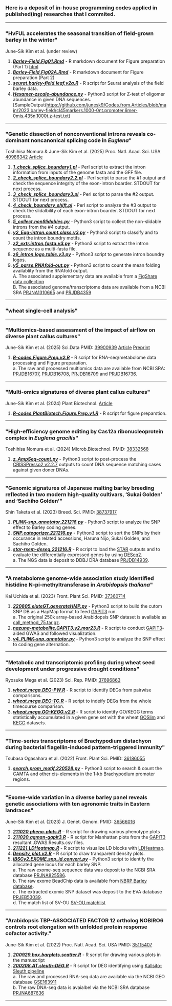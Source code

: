 ### Here is a deposit of in-house programming codes applied in published(ing) researches that I commited.           

***
### "HvFUL accelerates the seasonal transition of field-grown barley in the winter"
June-Sik Kim et al. (under review)

1. ***[Barley-Field.Fig01.Rmd](https://github.com/junesk9/Codes.from.Articles/blob/main/2023.barley-field/Barley-Field.Fig01.Rmd)*** - R markdown document for Figure preparation (Part 1) [html](https://github.com/junesk9/Codes.from.Articles/blob/main/2023.barley-field/Barley-Field.Fig01.html)
2. ***[Barley-Field.Fig02A.Rmd](https://github.com/junesk9/Codes.from.Articles/blob/main/2023.barley-field/Barley-Field.Fig02.Rmd)*** - R markdown document for Figure preparation (Part 2) 
3. ***[seurat.barley-field.leaf.v2a.R](https://github.com/junesk9/Codes.from.Articles/blob/main/2023.barley-field/seurat.barley-field.leaf.v2a.R)*** - R script for Seurat analysis of the field barley data.
4. ***[Hexamer-zscale-abundance.py](https://github.com/junesk9/Codes.from.Articles/blob/main/2023.barley-field/z_Hexamer-zscale-abundance.v5e.py)*** - Python3 script for Z-test of oligomer abundance in given DNA sequences.[SampleOutput(https://github.com/junesk9/Codes.from.Articles/blob/main/2023.barley-field/cl45markers.1000-0nt.promoter.6mer-0mis.435n.1000t.z-test.txt) 

***
### "Genetic dissection of nonconventional introns reveals co-dominant noncanonical splicing code in ***Euglena***"
Toshihisa Nomura & June-Sik Kim et al. (2025) Proc. Natl. Acad. Sci. USA [40986342](https://pubmed.ncbi.nlm.nih.gov/40986342/) [Article](https://www.pnas.org/doi/10.1073/pnas.2509937122) 

1. ***[1_check_splice_boundary1.pl](https://github.com/junesk9/Codes.from.Articles/blob/main/2023nomura2/1_check_splice_boundary1.pl)*** - Perl script to extract the intron information from inputs of the genome fasta and the GFF file.
2. ***[2_check_splice_boundary2.2.pl](https://github.com/junesk9/Codes.from.Articles/blob/main/2023nomura2/2_check_splice_boundary2.2.pl)*** - Perl script to parse the #1 output and check the sequence integrity of the exon-intron boarder. STDOUT for next process.
3. ***[3_check_splice_boundary3.pl](https://github.com/junesk9/Codes.from.Articles/blob/main/2023nomura2/3_check_splice_boundary3.pl)*** - Perl script to parse the #2 output. STDOUT for next process.
4. ***[4_check_boundary_shift.pl](https://github.com/junesk9/Codes.from.Articles/blob/main/2023nomura2/4_check_boundary_shift.pl)*** - Perl script to analyze the #3 output to check the slidalbility of each exon-intron boarder. STDOUT for next process.
5. ***[5_collect.nonSlidables.py](https://github.com/junesk9/Codes.from.Articles/blob/main/2023nomura2/5_collect.nonSlidables.py)*** - Python3 script to collect the non-slidable introns from the #4 output.
6. ***[y2_Eag-intron.count.class.v3.py](https://github.com/junesk9/Codes.from.Articles/blob/main/2023nomura2/y2_Eag-intron.count.class.v3.py)*** - Python3 script to classify and to count the intron boundry motifs.
7. ***[z2_extr.intron.fasta.v3.py](https://github.com/junesk9/Codes.from.Articles/blob/main/2023nomura2/z2_extr.intron.fasta.v3.py)*** - Python3 script to extract the intron sequence as a multi-fasta file.
8. ***[z6_intron.logo.table.v3.py](https://github.com/junesk9/Codes.from.Articles/blob/main/2023nomura2/z6_intron.logo.table.v3.py)*** - Python3 script to generate intron boundry logos.
9. ***[y5_parse.RNAfold-out.py](https://github.com/junesk9/Codes.from.Articles/blob/main/2023nomura2/y5_parse.RNAfold-out.py)*** - Python3 script to count the mean folding availablity from the RNAfold output.  
A. The associated supplementary data are available from a [FigShare data collection](https://doi.org/10.6084/m9.figshare.c.7576343)  
B. The associated genome/transcriptome data are available from a NCBI SRA [PRJNA1310665](https://www.ncbi.nlm.nih.gov/sra/?term=PRJNA1310665) and [PRJDB4359](https://www.ncbi.nlm.nih.gov/sra/?term=PRJDB4359)   

***
### "wheat single-cell analysis"


***
### "Multiomics-based assessment of the impact of airflow on diverse plant callus cultures"
June-Sik Kim et al. (2025) Sci.Data PMID: [39900939](https://www.nature.com/articles/s41597-025-04518-7) [Article](https://www.nature.com/articles/s41597-025-04518-7) [Preprint](https://doi.org/10.1101/2024.07.17.604000)

1. ***[R-codes.Figure.Prep.v2.R](https://github.com/junesk9/Codes.from.Articles/blob/main/2024Callus-ms.rna/R-codes.Figure.Prep.v2.R)*** - R script for RNA-seq/metabolome data processing and Figure preparation.  
a. The raw and processed multiomics data are available from NCBI SRA:  [PRJDB16707](https://www.ncbi.nlm.nih.gov/bioproject/PRJDB16707), [PRJDB16708](https://www.ncbi.nlm.nih.gov/bioproject/PRJDB16708), [PRJDB16709](https://www.ncbi.nlm.nih.gov/bioproject/PRJDB16709) and [PRJDB16736](https://www.ncbi.nlm.nih.gov/bioproject/PRJDB16736).  

***
### "Multi-omics signatures of diverse plant callus cultures"
June-Sik Kim et al. (2024) Plant Biotechnol. [Article](https://www.jstage.jst.go.jp/article/plantbiotechnology/41/3/41_24.0719a/_article)

1. ***[R-codes.PlantBiotech.Figure.Prep.v1.R](https://github.com/junesk9/Codes.from.Articles/blob/main/2024Callus-ms.rna/R-codes.PlantBiotech.Figure.Prep.v1.R)*** - R script for figure preparstion.  

***
### "High-efficiency genome editing by Cas12a ribonucleoprotein complex in ***Euglena gracilis***"
Toshihisa Nomura et al. (2024) Microb.Biotechnol. PMID: [38332568](https://pubmed.ncbi.nlm.nih.gov/38332568/)

1. ***[z_AmpSeq-count.py](https://github.com/junesk9/Codes.from.Articles/blob/main/2023nomura1/z_AmpSeq-count.py)*** - Python3 script to post-process the [CRISSPresso2 v2.2.7](https://github.com/pinellolab/CRISPResso2) outputs to count DNA sequence matching cases against given doner DNAs.


***
### "Genomic signatures of Japanese malting barley breeding reflected in two modern high-quality cultivars, ‘Sukai Golden’ and ‘Sachiho Golden’"
Shin Taketa et al. (2023) Breed. Sci. PMID: [38737917](https://pubmed.ncbi.nlm.nih.gov/38737917/)

1. ***[PLINK-snp_annotator.221216.py](https://github.com/junesk9/Codes.from.Articles/blob/main/2023.taketa1/PLINK-snp_annotator.221216.py)*** - Python3 script to analyze the SNP effect to Barley coding genes.
2. ***[SNP.categorizer.221216.py](https://github.com/junesk9/Codes.from.Articles/blob/main/2023.taketa1/SNP.categorizer.221216.py)*** - Python3 script to sort the SNPs by their occurance in related accessions, Haruna Nijo, Sukai Golden, and Sachiho Golden.
3. ***[star-rsem-deseq.221216.R](https://github.com/junesk9/Codes.from.Articles/blob/main/2023.taketa1/star-rsem-deseq.221216.R)*** - R script to load the [STAR](https://github.com/alexdobin/STAR) outputs and to evaluate the differentially expressed genes by using [DESeq2](https://bioconductor.org/packages/release/bioc/html/DESeq2.html).    
a. The NGS data is deposit to DDBJ DRA database [PRJDB14939](https://www.ebi.ac.uk/ena/browser/view/PRJDB14939).

***
### "A metabolome genome-wide association study identified histidine N-pi-methyltransferase in ***Arabidopsis thaliana***"
Kai Uchida et al. (2023) Front. Plant Sci. PMID: [37360714](https://pubmed.ncbi.nlm.nih.gov/37360714/) 
 
1. ***[220805.eluteGT.generateHMP.py](https://github.com/junesk9/Codes.from.Articles/blob/main/2023.Uchida1/220805.eluteGT.generateHMP.py)*** - Python3 script to build the cutom SNP DB as a HapMap format to feed [GAPIT3](https://github.com/jiabowang/GAPIT3) run.  
a. The original 250k array-based Arabidopsis SNP dataset is available as [call_method_75.tar.gz](https://github.com/Gregor-Mendel-Institute/atpolydb/blob/master/250k_snp_data/call_method_75.tar.gz).
2. ***[nazuna-metabolite.GAPIT3.v2.mar23.R](https://github.com/junesk9/Codes.from.Articles/blob/main/2023.Uchida1/nazuna-metabolite.GAPIT3.v2.mar23.R)*** - R script to conduct [GAPIT3](https://github.com/jiabowang/GAPIT3)-aided GWAS and followed visualization.
3. ***[v4_PLINK-snp_annotator.py](https://github.com/junesk9/Codes.from.Articles/blob/main/2023.Uchida1/v4_PLINK-snp_annotator.py)*** - Python3 script to analyze the SNP effect to coding gene alternation.  


***
### "Metabolic and transcriptomic profiling during wheat seed development under progressive drought conditions"
Ryosuke Mega et al. (2023) Sci. Rep. PMID: [37696863](https://pubmed.ncbi.nlm.nih.gov/37696863/)

1. ***[wheat.mega.DEG-PW.R](https://github.com/junesk9/Codes.from.Articles/blob/main/2022.mega/wheat.mega.DEG-PW.R)*** - R script to identify DEGs from pairwise comparisons.
2. ***[wheat.mega.DEG-TC.R](https://github.com/junesk9/Codes.from.Articles/blob/main/2022.mega/wheat.mega.DEG-TC.R)*** - R script to indeify DEGs from the whole timecourse comparison.
3. ***[wheat.mega.GO-KEGG.v2.R](https://github.com/junesk9/Codes.from.Articles/blob/main/2022.mega/wheat.mega.GO-KEGG.v2.R)*** - R script to identify GO/KEGG terms statistically accumulated in a given gene set with the wheat [GOSlim](https://github.com/junesk9/Codes.from.Articles/blob/main/2022.mega/wheat.GOSlim.Ensembl52.txt.gz) and [KEGG](https://github.com/junesk9/Codes.from.Articles/blob/main/2022.mega/wheat.KEGG.Ensembl49.txt.gz) datasets.

***
### "Time-series transcriptome of Brachypodium distachyon during bacterial flagellin-induced pattern-triggered immunity"
Tsubasa Ogasahara et al. (2022) Front. Plant Sci. PMID: [36186055](https://pubmed.ncbi.nlm.nih.gov/36186055/)  

1. ***[search.prom_motif.220528.py](2022.ogasahara/search.prom_motif.220528.py)*** - Python3 script to search & count the CAMTA and other cis-elements in the 1-kb Brachypodium promoter regions.


***  
### "Exome-wide variation in a diverse barley panel reveals genetic associations with ten agronomic traits in Eastern landraces"  
June-Sik Kim et al. (2023) J. Genet. Genom.  PMID: [36566016](https://pubmed.ncbi.nlm.nih.gov/36566016/) 
  
1. ***[211020.pheno-plots.R](https://github.com/junesk9/In-house.codes.published/blob/main/211020.pheno-plots.R)*** – R script for drawing various phenotype plots  
2. ***[211020.qqman-gapit3.R](https://github.com/junesk9/In-house.codes.published/blob/main/211020.qqman-gapit3.R)*** - R script for Manhattan plots from the [GAPIT3](https://github.com/jiabowang/GAPIT3) resultant .GWAS.Results.csv files.  
3. ***[211221.LDHeatmap.R](https://github.com/junesk9/In-house.codes.published/blob/main/211221.LDHeatmap.R)*** - R script to visualize LD blocks with [LDHeatmap](https://sfustatgen.github.io/LDheatmap/).  
4. ***[Density_plot.v2.R](https://github.com/junesk9/In-house.codes.published/blob/main/Density_plot.v2.R)*** - R script to draw transparent density plots.  
5. ***[IBSCv2.EXOME.snp_id.convert.py](https://github.com/junesk9/In-house.codes.published/blob/main/IBSCv2.EXOME.snp_id.convert.py)*** - Python3 script to identify the allocated gene locus for each barley SNP.  
a. The raw exome-seq sequence data was deposit to the NCBI SRA database [PRJNA825586](https://www.ncbi.nlm.nih.gov/bioproject/PRJNA825586).  
b. The raw exome BeadChip data is available from [NBRP Barley database](http://earth.nig.ac.jp/~dclust/download/iSelect_50K_SV274_A2_DesignStrand.xlsx).  
c. The extracted exomic SNP dataset was deposit to the EVA database [PRJEB53039](https://www.ebi.ac.uk/eva/?eva-study=PRJEB53039).  
d. The match list of SV-OU [SV-OU.matchlist](https://github.com/junesk9/Codes.from.Articles/blob/main/2022.barley.exome/SV-OU.matchlist.tsv)
  

***  
### "Arabidopsis TBP-ASSOCIATED FACTOR 12 ortholog NOBIRO6 controls root elongation with unfolded protein response cofactor activity."
June-Sik Kim et al. (2022) Proc. Natl. Acad. Sci. USA  PMID: [35115407](https://pubmed.ncbi.nlm.nih.gov/35115407/)  

1. ***[200929.box.barplots.scatter.R](2022PNAS/200208.AT.sleuth-DEG.R)*** - R script for drawing various plots in the manuscript  
2. ***[200208.AT.sleuth-DEG.R](2022PNAS/200208.AT.sleuth-DEG.R)***       - R script for DEG identifying using [Kallsito-Sleuth pipeline](https://www.nature.com/articles/nmeth.4324)  
a. The raw and processed RNA-seq data are available via the NCBI GEO database [GSE163911](https://www.ncbi.nlm.nih.gov/geo/query/acc.cgi?acc=GSE163911)  
b. The raw DNA-seq data is avaialbel via the NCBI SRA database [PRJNA687636](https://www.ncbi.nlm.nih.gov/bioproject/PRJNA687636)  

***  

